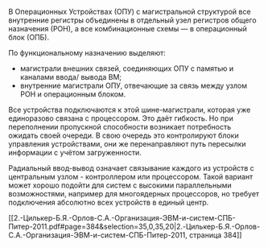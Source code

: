В Операционных Устройствах (ОПУ) с магистральной структурой все внутренние регистры объединены в отдельный узел регистров общего назначения (РОН), а все комбинационные схемы — в операционный блок (ОПБ).

По функциональному назначению выделяют:
- магистрали внешних связей, соединяющих ОПУ с памятью и каналами ввода/ вывода ВМ; 
- внутренние магистрали ОПУ, отвечающие за связь между узлом РОН и операционным блоком.

Все устройства подключаются к этой шине-магистрали, которая уже единоразово связана с процессором. Это даёт гибкость.
Но при переполнении пропускной способности возникает потребность ожидать своей очереди. В свою очередь это контролируют блоки управления устройствами, они же перенаправляют путь пересылки информации с учётом загруженности.

Радиальный ввод-вывод означает связывание каждого из устройств с центральным узлом - контроллером или процессором.
Такой вариант может хорошо подойти для систем с высокими параллельными возможностями, например для многоядерных процессоров, но требует подключения абсолютно всех устройств в единый центр.

[[2.-Цилькер-Б.Я.-Орлов-С.А.-Организация-ЭВМ-и-систем-СПБ-Питер-2011.pdf#page=384&selection=35,0,35,20|2.-Цилькер-Б.Я.-Орлов-С.А.-Организация-ЭВМ-и-систем-СПБ-Питер-2011, страница 384]]